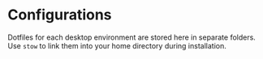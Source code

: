 # Configurations

Dotfiles for each desktop environment are stored here in separate folders.
Use `stow` to link them into your home directory during installation.
